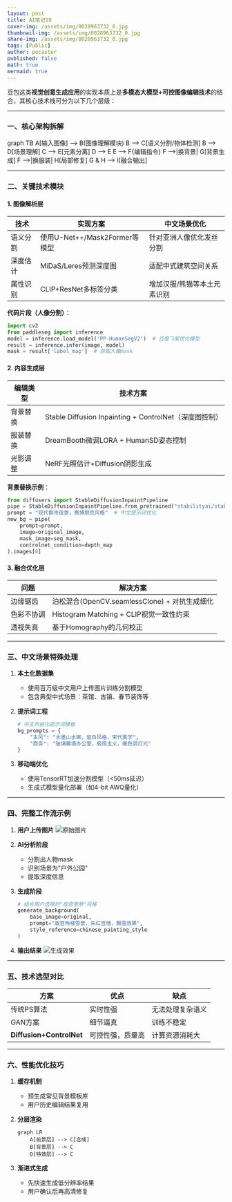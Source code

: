 ```yaml
---
layout: post
title: AI笔记19
cover-img: /assets/img/0028963732_0.jpg
thumbnail-img: /assets/img/0028963732_0.jpg
share-img: /assets/img/0028963732_0.jpg
tags: [Public]
author: pocaster
published: false
math: true
mermaid: true
---
```


豆包这类**视觉创意生成应用**的实现本质上是**多模态大模型+可控图像编辑技术**的结合，其核心技术栈可分为以下几个层级：

---

### 一、核心架构拆解
<div class="mermaid">
graph TB
    A[输入图像] --> B(图像理解模块)
    B --> C[语义分割/物体检测]
    B --> D[场景理解]
    C --> E[元素分离]
    D --> E
    E --> F{编辑指令}
    F -->|换背景| G[背景生成]
    F -->|换服装| H[局部修复]
    G & H --> I[融合输出]
</div>

---

### 二、关键技术模块

#### 1. **图像解析层**
| 技术                | 实现方案                                                                 | 中文场景优化                          |
|---------------------|--------------------------------------------------------------------------|---------------------------------------|
| 语义分割            | 使用U-Net++/Mask2Former等模型                                            | 针对亚洲人像优化发丝分割              |
| 深度估计            | MiDaS/Leres预测深度图                                                    | 适配中式建筑空间关系                  |
| 属性识别            | CLIP+ResNet多标签分类                                                    | 增加汉服/熊猫等本土元素识别           |

**代码片段（人像分割）**：
```python
import cv2
from paddleseg import inference
model = inference.load_model('PP-HumanSegV2')  # 百度飞桨优化模型
result = inference.infer(image, model)
mask = result['label_map']  # 获取人像mask
```

#### 2. **内容生成层**
| 编辑类型            | 技术方案                                                                 |
|---------------------|--------------------------------------------------------------------------|
| 背景替换            | Stable Diffusion Inpainting + ControlNet（深度图控制）                   |
| 服装替换            | DreamBooth微调LORA + HumanSD姿态控制                                     |
| 光影调整            | NeRF光照估计+Diffusion阴影生成                                           |

**背景替换示例**：
```python
from diffusers import StableDiffusionInpaintPipeline
pipe = StableDiffusionInpaintPipeline.from_pretrained("stabilityai/stable-diffusion-2-inpainting")
prompt = "现代都市夜景，赛博朋克风格"  # 中文提示词优化
new_bg = pipe(
    prompt=prompt,
    image=original_image,
    mask_image=seg_mask,
    controlnet_condition=depth_map
).images[0]
```

#### 3. **融合优化层**
| 问题                | 解决方案                                                                 |
|---------------------|--------------------------------------------------------------------------|
| 边缘锯齿            | 泊松混合(OpenCV.seamlessClone) + 对抗生成细化                            |
| 色彩不协调          | Histogram Matching + CLIP视觉一致性约束                                  |
| 透视失真            | 基于Homography的几何校正                                                |

---

### 三、中文场景特殊处理

1. **本土化数据集**
   - 使用百万级中文用户上传图片训练分割模型
   - 包含典型中式场景：茶馆、古镇、春节装饰等

2. **提示词工程**
   ```python
   # 中文风格化提示词模板
   bg_prompts = {
       "古风": "水墨山水画，留白风格，宋代美学",
       "商务": "玻璃幕墙办公室，极简主义，暖色调灯光"
   }
   ```

3. **移动端优化**
   - 使用TensorRT加速分割模型（<50ms延迟）
   - 生成式模型量化部署（如4-bit AWQ量化）

---

### 四、完整工作流示例
1. **用户上传图片**
   ![原始图片](https://example.com/input.jpg)

2. **AI分析阶段**
   - 分割出人物mask
   - 识别场景为"户外公园"
   - 提取深度信息

3. **生成阶段**
   ```python
   # 结合用户选择的"故宫雪景"风格
   generate_background(
       base_image=original,
       prompt="故宫角楼雪景，朱红宫墙，飘雪效果",
       style_reference=chinese_painting_style
   )
   ```

4. **输出结果**
   ![生成效果](https://example.com/output.jpg)

---

### 五、技术选型对比
| 方案                | 优点                      | 缺点                          |
|---------------------|---------------------------|-------------------------------|
| 传统PS算法          | 实时性强                  | 无法处理复杂语义              |
| GAN方案             | 细节逼真                  | 训练不稳定                    |
| **Diffusion+ControlNet** | 可控性强，质量高          | 计算资源消耗大                |

---

### 六、性能优化技巧
1. **缓存机制**
   - 预生成常见背景模板库
   - 用户历史编辑结果复用

2. **分层渲染**
   ```mermaid
   graph LR
       A[前景层] --> C[合成]
       B[背景层] --> C
       D[特效层] --> C
   ```

3. **渐进式生成**
   - 先快速生成低分辨率结果
   - 用户确认后再高清修复

